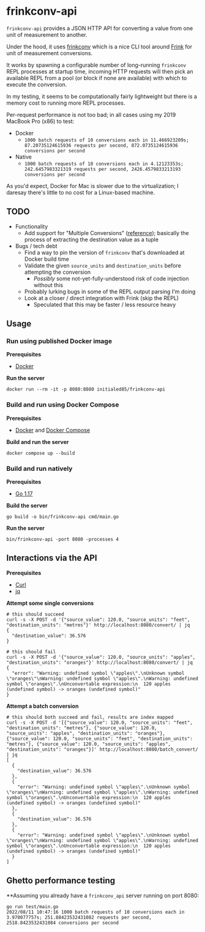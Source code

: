 # frinkconv-api

`frinkconv-api` provides a JSON HTTP API for converting a value from one unit of measurement to another.

Under the hood, it uses [frinkconv](https://github.com/seanbreckenridge/frinkconv) which is a nice CLI tool
around [Frink](https://frinklang.org/) for unit of measurement conversions.

It works by spawning a configurable number of long-running `frinkconv` REPL processes at startup time, incoming HTTP requests will then pick
an available REPL from a pool (or block if none are available) with which to execute the conversion.

In my testing, it seems to be computationally fairly lightweight but there is a memory cost to running more REPL processes.

Per-request performance is not too bad; in all cases using my 2019 MacBook Pro (x86) to test:

- Docker
    - `1000 batch requests of 10 conversions each in 11.466923209s; 87.20735124615936 requests per second, 872.0735124615936 conversions per second`
- Native
    - `1000 batch requests of 10 conversions each in 4.12123353s; 242.6457983321319 requests per second, 2426.4579833213193 conversions per second`

As you'd expect, Docker for Mac is slower due to the virtualization; I daresay there's little to no cost for a Linux-based machine.

## TODO

- Functionality
    - Add support for "Multiple Conversions" ([reference](https://frinklang.org/#Conversions)); basically the process of extracting the
      destination value as a tuple
- Bugs / tech debt
    - Find a way to pin the version of `frinkconv` that's downloaded at Docker build time
    - Validate the given `source_units` and `destination_units` before attempting the conversion
        - _Possibly_ some not-yet-fully-understood risk of code injection without this
    - Probably lurking bugs in some of the REPL output parsing I'm doing
    - Look at a closer / direct integration with Frink (skip the REPL)
        - Speculated that this may be faster / less resource heavy

## Usage

### Run using published Docker image

**Prerequisites**

- [Docker](https://www.docker.com/)

**Run the server**

```shell
docker run --rm -it -p 8080:8080 initialed85/frinkconv-api
```

### Build and run using Docker Compose

**Prerequisites**

- [Docker](https://www.docker.com/) and [Docker Compose](https://docs.docker.com/compose/)

**Build and run the server**

```shell
docker compose up --build
```

### Build and run natively

**Prerequisites**

- [Go 1.17](https://go.dev/)

**Build the server**

```shell
go build -o bin/frinkconv-api cmd/main.go
```

**Run the server**

```shell
bin/frinkconv-api -port 8080 -processes 4
```

## Interactions via the API

**Prerequisites**

- [Curl](https://github.com/curl/curl)
- [jq](https://github.com/stedolan/jq)

**Attempt some single conversions**

```shell
# this should succeed
curl -s -X POST -d '{"source_value": 120.0, "source_units": "feet", "destination_units": "metres"}' http://localhost:8080/convert/ | jq
{
  "destination_value": 36.576
}

# this should fail
curl -s -X POST -d '{"source_value": 120.0, "source_units": "apples", "destination_units": "oranges"}' http://localhost:8080/convert/ | jq
{
  "error": "Warning: undefined symbol \"apples\".\nUnknown symbol \"oranges\"\nWarning: undefined symbol \"apples\".\nWarning: undefined symbol \"oranges\".\nUnconvertable expression:\n  120 apples (undefined symbol) -> oranges (undefined symbol)"
}
```

**Attempt a batch conversion**

```shell
# this should both succeed and fail, results are index mapped
curl -s -X POST -d '[{"source_value": 120.0, "source_units": "feet", "destination_units": "metres"}, {"source_value": 120.0, "source_units": "apples", "destination_units": "oranges"}, {"source_value": 120.0, "source_units": "feet", "destination_units": "metres"}, {"source_value": 120.0, "source_units": "apples", "destination_units": "oranges"}]' http://localhost:8080/batch_convert/ | jq
[
  {
    "destination_value": 36.576
  },
  {
    "error": "Warning: undefined symbol \"apples\".\nUnknown symbol \"oranges\"\nWarning: undefined symbol \"apples\".\nWarning: undefined symbol \"oranges\".\nUnconvertable expression:\n  120 apples (undefined symbol) -> oranges (undefined symbol)"
  },
  {
    "destination_value": 36.576
  },
  {
    "error": "Warning: undefined symbol \"apples\".\nUnknown symbol \"oranges\"\nWarning: undefined symbol \"apples\".\nWarning: undefined symbol \"oranges\".\nUnconvertable expression:\n  120 apples (undefined symbol) -> oranges (undefined symbol)"
  }
]
```

## Ghetto performance testing

**Assuming you already have a `frinkconv_api` server running on port 8080:

```shell
go run test/main.go
2022/08/11 10:47:16 1000 batch requests of 10 conversions each in 3.970077757s; 251.88423532431082 requests per second, 2518.8423532431084 conversions per second
```
